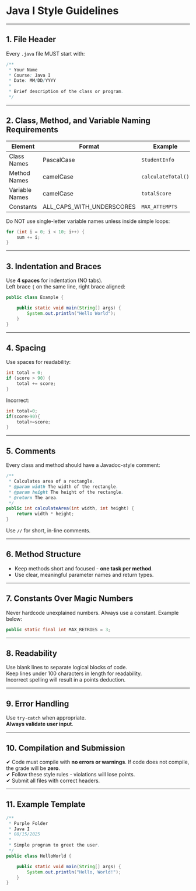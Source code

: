 
# Java I Style Guidelines  

---

## 1. File Header

Every `.java` file MUST start with:

```java
/**
 * Your Name
 * Course: Java I
 * Date: MM/DD/YYYY
 *
 * Brief description of the class or program.
 */
```

---

## 2. Class, Method, and Variable Naming Requirements

| Element         | Format                  | Example         |
|-----------------|------------------------|-----------------|
| Class Names     | PascalCase              | `StudentInfo`   |
| Method Names    | camelCase               | `calculateTotal()` |
| Variable Names  | camelCase               | `totalScore`    |
| Constants       | ALL_CAPS_WITH_UNDERSCORES | `MAX_ATTEMPTS` |

Do NOT use single-letter variable names unless inside simple loops:

```java
for (int i = 0; i < 10; i++) {
    sum += i;
}
```

---

## 3. Indentation and Braces

Use **4 spaces** for indentation (NO tabs).  
Left brace `{` on the same line, right brace aligned:

```java
public class Example {

    public static void main(String[] args) {
        System.out.println("Hello World");
    }
}
```

---

## 4. Spacing

Use spaces for readability:

```java
int total = 0;
if (score > 90) {
    total += score;
}
```

Incorrect:

```java
int total=0;
if(score>90){
    total+=score;
}
```

---

## 5. Comments

Every class and method should have a Javadoc-style comment:

```java
/**
 * Calculates area of a rectangle.
 * @param width The width of the rectangle.
 * @param height The height of the rectangle.
 * @return The area.
 */
public int calculateArea(int width, int height) {
    return width * height;
}
```

Use `//` for short, in-line comments.

---

## 6. Method Structure

- Keep methods short and focused - **one task per method**.  
- Use clear, meaningful parameter names and return types.

---

## 7. Constants Over Magic Numbers

Never hardcode unexplained numbers. Always use a constant. Example below:

```java
public static final int MAX_RETRIES = 3;
```

---

## 8. Readability

Use blank lines to separate logical blocks of code.  
Keep lines under 100 characters in length for readability.  
Incorrect spelling will result in a points deduction.

---

## 9. Error Handling

Use `try-catch` when appropriate.  
**Always validate user input**.

---

## 10. Compilation and Submission

✔ Code must compile with **no errors or warnings**. If code does not compile, the grade will be **zero**.  
✔ Follow these style rules - violations will lose points.  
✔ Submit all files with correct headers.

---

## 11. Example Template

```java
/**
 * Purple Folder
 * Java I
 * 08/15/2025
 *
 * Simple program to greet the user.
 */
public class HelloWorld {

    public static void main(String[] args) {
        System.out.println("Hello, World!");
    }
}
```
